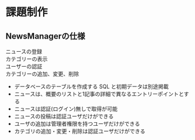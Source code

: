 # 課題制作　
## NewsManagerの仕様
 ニュースの登録  
 カテゴリーの表示  
 ユーザーの認証  
 カテゴリーの追加、変更、削除

* データベースのテーブルを作成する SQL と初期データは別途掲載
* ニュースは、概要のリストと1記事の詳細で異なるエントリーポイントとする
* ニュースは認証(ログイン)無しで取得が可能
* ニュースの投稿は認証ユーザだけができる
* ユーザの追加は管理者権限を持つユーザだけができる
* カテゴリの追加・変更・削除は認証ユーザだけができる
